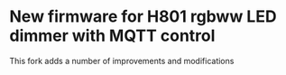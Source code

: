 # New firmware for H801 rgbww LED dimmer with MQTT control

This fork adds a number of improvements and modifications
